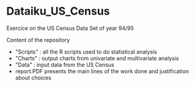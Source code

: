 # Dataiku_US_Census

Exercice on the US Census Data Set of year 94/95

Content of the repository

* "Scripts" : all the R scripts used to do statistical analysis
* "Charts" : output charts from univariate and multivariate analysis
* "Data" : input data from the US Census
* report.PDF presents the main lines of the work done and justification about choices
